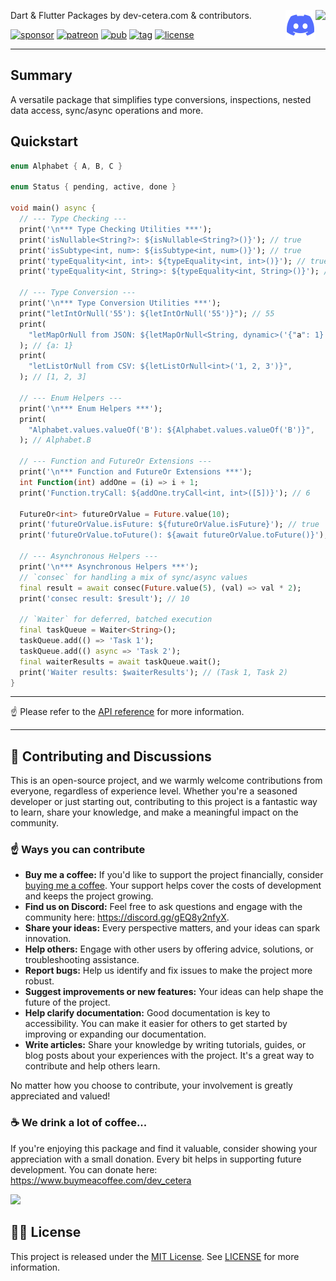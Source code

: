 <a href="https://www.buymeacoffee.com/dev_cetera" target="_blank"><img align="right" src="https://cdn.buymeacoffee.com/buttons/default-orange.png" height="48"></a>
<a href="https://discord.gg/gEQ8y2nfyX" target="_blank"><img align="right" src="https://raw.githubusercontent.com/dev-cetera/resources/refs/heads/main/assets/discord_icon/discord_icon.svg" height="48"></a>

Dart & Flutter Packages by dev-cetera.com & contributors.

[![sponsor](https://img.shields.io/badge/sponsor-grey?logo=github-sponsors)](https://github.com/sponsors/dev-cetera)
[![patreon](https://img.shields.io/badge/patreon-grey?logo=patreon)](https://www.patreon.com/c/RobertMollentze)
[![pub](https://img.shields.io/pub/v/df_type.svg)](https://pub.dev/packages/df_type)
[![tag](https://img.shields.io/badge/tag-v0.14.1-purple?logo=github)](https://github.com/dev-cetera/df_type/tree/v0.14.1)
[![license](https://img.shields.io/badge/license-MIT-blue.svg)](https://raw.githubusercontent.com/dev-cetera/df_type/main/LICENSE)

---

<!-- BEGIN _README_CONTENT -->

## Summary

A versatile package that simplifies type conversions, inspections, nested data access, sync/async operations and more.

## Quickstart

```dart
enum Alphabet { A, B, C }

enum Status { pending, active, done }

void main() async {
  // --- Type Checking ---
  print('\n*** Type Checking Utilities ***');
  print('isNullable<String?>: ${isNullable<String?>()}'); // true
  print('isSubtype<int, num>: ${isSubtype<int, num>()}'); // true
  print('typeEquality<int, int>: ${typeEquality<int, int>()}'); // true
  print('typeEquality<int, String>: ${typeEquality<int, String>()}'); // false

  // --- Type Conversion ---
  print('\n*** Type Conversion Utilities ***');
  print("letIntOrNull('55'): ${letIntOrNull('55')}"); // 55
  print(
    "letMapOrNull from JSON: ${letMapOrNull<String, dynamic>('{"a": 1}')}",
  ); // {a: 1}
  print(
    "letListOrNull from CSV: ${letListOrNull<int>('1, 2, 3')}",
  ); // [1, 2, 3]

  // --- Enum Helpers ---
  print('\n*** Enum Helpers ***');
  print(
    "Alphabet.values.valueOf('B'): ${Alphabet.values.valueOf('B')}",
  ); // Alphabet.B

  // --- Function and FutureOr Extensions ---
  print('\n*** Function and FutureOr Extensions ***');
  int Function(int) addOne = (i) => i + 1;
  print('Function.tryCall: ${addOne.tryCall<int, int>([5])}'); // 6

  FutureOr<int> futureOrValue = Future.value(10);
  print('futureOrValue.isFuture: ${futureOrValue.isFuture}'); // true
  print('futureOrValue.toFuture(): ${await futureOrValue.toFuture()}'); // 10

  // --- Asynchronous Helpers ---
  print('\n*** Asynchronous Helpers ***');
  // `consec` for handling a mix of sync/async values
  final result = await consec(Future.value(5), (val) => val * 2);
  print('consec result: $result'); // 10

  // `Waiter` for deferred, batched execution
  final taskQueue = Waiter<String>();
  taskQueue.add(() => 'Task 1');
  taskQueue.add(() async => 'Task 2');
  final waiterResults = await taskQueue.wait();
  print('Waiter results: $waiterResults'); // (Task 1, Task 2)
}
```


<!-- END _README_CONTENT -->

---

☝️ Please refer to the [API reference](https://pub.dev/documentation/df_type/) for more information.

---

## 💬 Contributing and Discussions

This is an open-source project, and we warmly welcome contributions from everyone, regardless of experience level. Whether you're a seasoned developer or just starting out, contributing to this project is a fantastic way to learn, share your knowledge, and make a meaningful impact on the community.

### ☝️ Ways you can contribute

- **Buy me a coffee:** If you'd like to support the project financially, consider [buying me a coffee](https://www.buymeacoffee.com/dev_cetera). Your support helps cover the costs of development and keeps the project growing.
- **Find us on Discord:** Feel free to ask questions and engage with the community here: https://discord.gg/gEQ8y2nfyX.
- **Share your ideas:** Every perspective matters, and your ideas can spark innovation.
- **Help others:** Engage with other users by offering advice, solutions, or troubleshooting assistance.
- **Report bugs:** Help us identify and fix issues to make the project more robust.
- **Suggest improvements or new features:** Your ideas can help shape the future of the project.
- **Help clarify documentation:** Good documentation is key to accessibility. You can make it easier for others to get started by improving or expanding our documentation.
- **Write articles:** Share your knowledge by writing tutorials, guides, or blog posts about your experiences with the project. It's a great way to contribute and help others learn.

No matter how you choose to contribute, your involvement is greatly appreciated and valued!

### ☕ We drink a lot of coffee...

If you're enjoying this package and find it valuable, consider showing your appreciation with a small donation. Every bit helps in supporting future development. You can donate here: https://www.buymeacoffee.com/dev_cetera

<a href="https://www.buymeacoffee.com/dev_cetera" target="_blank"><img src="https://cdn.buymeacoffee.com/buttons/default-orange.png" height="40"></a>

## 🧑‍⚖️ License

This project is released under the [MIT License](https://raw.githubusercontent.com/dev-cetera/df_type/main/LICENSE). See [LICENSE](https://raw.githubusercontent.com/dev-cetera/df_type/main/LICENSE) for more information.
